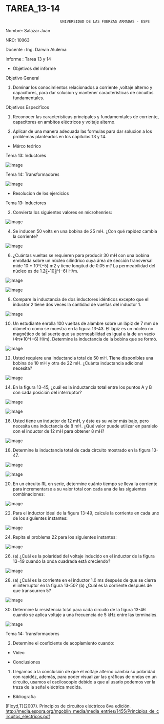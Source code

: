 # TAREA_13-14
                             UNIVERSIDAD DE LAS FUERZAS ARMADAS - ESPE

Nombre: Salazar Juan

NRC: 10063

Docente : Ing. Darwin Alulema

Informe : Tarea 13 y 14

* Objetivos del informe

Objetivo General

1. Dominar los conocimientos relacionados a corriente ,voltaje alterno y capacitores, para dar solucion y mantener características de circuitos fundamentales.

Objetivos Especifícos

1. Reconocer las caracteristicas principales y fundamemtales de corriente, capacitores en ambitos eléctricos y voltaje alterno.

2. Aplicar de una manera adecuada las formulas para dar solucion a los problemas planteados en los capitulos 13 y 14.

* Márco teórico

Tema 13: Inductores 

![image](https://user-images.githubusercontent.com/116821649/221096531-6da0233d-2d18-43d6-81ef-4d31fc90ba1c.png)

Tema 14: Transformadores

![image](https://user-images.githubusercontent.com/116821649/221096550-84b15587-1c20-4761-9d93-9c487b9c405a.png)

* Resolucion de los ejercicios

Tema 13: Inductores

2. Convierta los siguientes valores en microhenries:

![image](https://user-images.githubusercontent.com/116821649/217812199-d2ae1017-66fd-4958-8ee5-cc531f8bf3e0.png)

4. Se inducen 50 volts en una bobina de 25 mH. ¿Con qué rapidez cambia la corriente?

![image](https://user-images.githubusercontent.com/116821649/217812297-7bb93627-4be2-40db-a82c-1af88bf6f8d5.png)

6. ¿Cuántas vueltas se requieren para producir 30 mH con una bobina enrollada sobre un núcleo cilíndrico cuya área de sección transversal mide 10 * 10^(−5) m2 y tiene longitud de 0.05 m? La permeabilidad del núcleo es de 1.2〖∗10〗^(−6)  H/m.

![image](https://user-images.githubusercontent.com/116821649/217817457-c25b89ce-a0b2-4949-ac4d-58fabb34fe82.png)

![image](https://user-images.githubusercontent.com/116821649/217817624-1efdcf76-a894-4811-a84b-184e6df9ee19.png)

8. Compare la inductancia de dos inductores idénticos excepto que el inductor 2 tiene dos veces la cantidad de vueltas del inductor 1.

![image](https://user-images.githubusercontent.com/116821649/217817715-f8b3d128-4d4e-4883-bce8-1fcef0f74612.png)

10. Un estudiante enrolla 100 vueltas de alambre sobre un lápiz de 7 mm de diámetro como se muestra en la figura 13-43. El lápiz es un núcleo no magnético de tal suerte que su permeabilidad es igual a la de un vacío (4π∗10^(−6)  H/m). Determine la inductancia de la bobina que se formó.

![image](https://user-images.githubusercontent.com/116821649/217818299-4bb85f25-6a65-431d-bc62-8f6c392c83c0.png)

12. Usted requiere una inductancia total de 50 mH. Tiene disponibles una bobina de 10 mH y otra de 22 mH. ¿Cuánta inductancia adicional necesita?

![image](https://user-images.githubusercontent.com/116821649/217818882-6a6e768b-66f2-4e51-b909-3b0fae1b355c.png)

14. En la figura 13-45, ¿cuál es la inductancia total entre los puntos A y B con cada posición del interruptor?

![image](https://user-images.githubusercontent.com/116821649/217819318-f45a5b7e-077c-4ee4-82a5-ae869414c919.png)

![image](https://user-images.githubusercontent.com/116821649/217819417-d5ce366e-0332-4f5a-9799-769b9aa8397f.png)

16. Usted tiene un inductor de 12 mH, y éste es su valor más bajo, pero necesita una inductancia de 8 mH. ¿Qué valor puede utilizar en paralelo con el inductor de 12 mH para obtener 8 mH?

![image](https://user-images.githubusercontent.com/116821649/217819612-3c8b49ef-6d2f-4139-9486-9894cdeecf52.png)

18. Determine la inductancia total de cada circuito mostrado en la figura 13-47.

![image](https://user-images.githubusercontent.com/116821649/217819834-b47630f5-0103-497f-a2b0-4e84d90ad853.png)

![image](https://user-images.githubusercontent.com/116821649/217819943-6b159643-dad6-40f8-932c-7893256b5f92.png)

20. En un circuito RL en serie, determine cuánto tiempo se lleva la corriente para incrementarse a su valor total con cada una de las siguientes combinaciones:

![image](https://user-images.githubusercontent.com/116821649/217820109-c01b755a-cdab-491b-96da-501bb162f378.png)

22. Para el inductor ideal de la figura 13-49, calcule la corriente en cada uno de los siguientes instantes:

![image](https://user-images.githubusercontent.com/116821649/217820910-bab1a3ee-67f9-4605-b489-23b0854a82f9.png)

24. Repita el problema 22 para los siguientes instantes:

![image](https://user-images.githubusercontent.com/116821649/217821145-9e24bbfa-ab9d-4f88-a350-6d7ef6abd4f7.png)

26. (a) ¿Cuál es la polaridad del voltaje inducido en el inductor de la figura 13-49 cuando la onda cuadrada está creciendo? 

![image](https://user-images.githubusercontent.com/116821649/217821785-b0cd8ea9-e44b-4867-aae0-9d426aaff73f.png)

28. (a) ¿Cuál es la corriente en el inductor 1.0 ms después de que se cierra el interruptor en la figura 13-50?
(b) ¿Cuál es la corriente después de que transcurren 5?

![image](https://user-images.githubusercontent.com/116821649/217822877-42a077c6-463e-4f9e-8fe8-b96be7d03369.png)

30. Determine la resistencia total para cada circuito de la figura 13-46 cuando se aplica voltaje a una frecuencia
de 5 kHz entre las terminales.

![image](https://user-images.githubusercontent.com/116821649/217837637-d8aadf24-cbbe-4461-8603-03ed236bd7d4.png)

Tema 14: Transformadores

2. Determine el coeficiente de acoplamiento cuando:



* Video

* Conclusiones

1. Llegamos a la conclusión de que el voltaje alterno cambia su polaridad con rapidéz, además, para poder visualizar las gráficas de ondas en un circuito, usamos el osciloscopio debido a que al usarlo podemos ver la traza de la señal eléctrica medida.

* Bibliografia

(Floyd,T)(2007). Principios de circuitos eléctricos 8va edición. http://media.espora.org/mgoblin_media/media_entries/1455/Principios_de_circuitos_electricos.pdf
